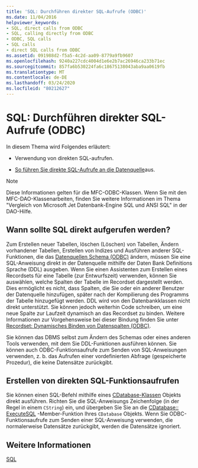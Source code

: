 ```yaml
---
title: 'SQL: Durchführen direkter SQL-Aufrufe (ODBC)'
ms.date: 11/04/2016
helpviewer_keywords:
- SQL, direct calls from ODBC
- SQL, calling directly from ODBC
- ODBC, SQL calls
- SQL calls
- direct SQL calls from ODBC
ms.assetid: 091988d2-f5a5-4c2d-aa09-8779a9fb9607
ms.openlocfilehash: 9240a227cdc4004d1e6e2b7ac26946ca233b71ec
ms.sourcegitcommit: 857fa6b530224fa6c18675138043aba9aa0619fb
ms.translationtype: MT
ms.contentlocale: de-DE
ms.lasthandoff: 03/24/2020
ms.locfileid: "80212627"
---
```

# <a name="sql-making-direct-sql-calls-odbc"></a>SQL: Durchführen direkter SQL-Aufrufe (ODBC)

In diesem Thema wird Folgendes erläutert:

- Verwendung von direkten SQL-aufrufen.

- [So führen Sie direkte SQL-Aufrufe an die Datenquelle](#_core_making_direct_sql_function_calls)aus.

> [!NOTE]
>  Diese Informationen gelten für die MFC-ODBC-Klassen. Wenn Sie mit den MFC-DAO-Klassenarbeiten, finden Sie weitere Informationen im Thema "Vergleich von Microsoft Jet Datenbank-Engine SQL und ANSI SQL" in der DAO-Hilfe.

##  <a name="when-to-call-sql-directly"></a><a name="_core_when_to_call_sql_directly"></a>Wann sollte SQL direkt aufgerufen werden?

Zum Erstellen neuer Tabellen, löschen (Löschen) von Tabellen, Ändern vorhandener Tabellen, Erstellen von Indizes und Ausführen anderer SQL-Funktionen, die das [Datenquellen Schema (ODBC)](../../data/odbc/data-source-odbc.md) ändern, müssen Sie eine SQL-Anweisung direkt in der Datenquelle mithilfe der Daten Bank Definitions Sprache (DDL) ausgeben. Wenn Sie einen Assistenten zum Erstellen eines Recordsets für eine Tabelle (zur Entwurfszeit) verwenden, können Sie auswählen, welche Spalten der Tabelle im Recordset dargestellt werden. Dies ermöglicht es nicht, dass Spalten, die Sie oder ein anderer Benutzer der Datenquelle hinzufügen, später nach der Kompilierung des Programms der Tabelle hinzugefügt werden. DDL wird von den Datenbankklassen nicht direkt unterstützt. Sie können jedoch weiterhin Code schreiben, um eine neue Spalte zur Laufzeit dynamisch an das Recordset zu binden. Weitere Informationen zur Vorgehensweise bei dieser Bindung finden Sie unter [Recordset: Dynamisches Binden von Datenspalten (ODBC)](../../data/odbc/recordset-dynamically-binding-data-columns-odbc.md).

Sie können das DBMS selbst zum Ändern des Schemas oder eines anderen Tools verwenden, mit dem Sie DDL-Funktionen ausführen können. Sie können auch ODBC-Funktionsaufrufe zum Senden von SQL-Anweisungen verwenden, z. b. das Aufrufen einer vordefinierten Abfrage (gespeicherte Prozedur), die keine Datensätze zurückgibt.

##  <a name="making-direct-sql-function-calls"></a><a name="_core_making_direct_sql_function_calls"></a>Erstellen von direkten SQL-Funktionsaufrufen

Sie können einen SQL-Befehl mithilfe eines [CDatabase-Klassen](../../mfc/reference/cdatabase-class.md) Objekts direkt ausführen. Richten Sie die SQL-Anweisungs Zeichenfolge (in der Regel in einem `CString`) ein, und übergeben Sie Sie an die [CDatabase:: ExecuteSQL](../../mfc/reference/cdatabase-class.md#executesql) -Member-Funktion Ihres `CDatabase` Objekts. Wenn Sie ODBC-Funktionsaufrufe zum Senden einer SQL-Anweisung verwenden, die normalerweise Datensätze zurückgibt, werden die Datensätze ignoriert.

## <a name="see-also"></a>Weitere Informationen

[SQL](../../data/odbc/sql.md)
